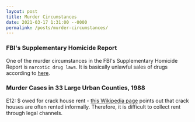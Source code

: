 ```yaml
---
layout: post
title: Murder Circumstances
date: 2021-03-17 1:31:00 --0000
permalink: /posts/murder-circumstances/
---
```


### FBI's Supplementary Homicide Report

One of the murder circumstances in the FBI's Supplementary Homicide Report is `narcotic drug laws`. It is basically unlawful sales of drugs according to [here](https://scholarship.law.duke.edu/cgi/viewcontent.cgi?article=2707&context=lcp). 

### Murder Cases in 33 Large Urban Counties, 1988

E12: $ owed for crack house rent - [this Wikipedia page](https://en.wikipedia.org/wiki/Drug_house) points out that crack houses are often rented informally. Therefore, it is difficult to collect rent through legal channels.